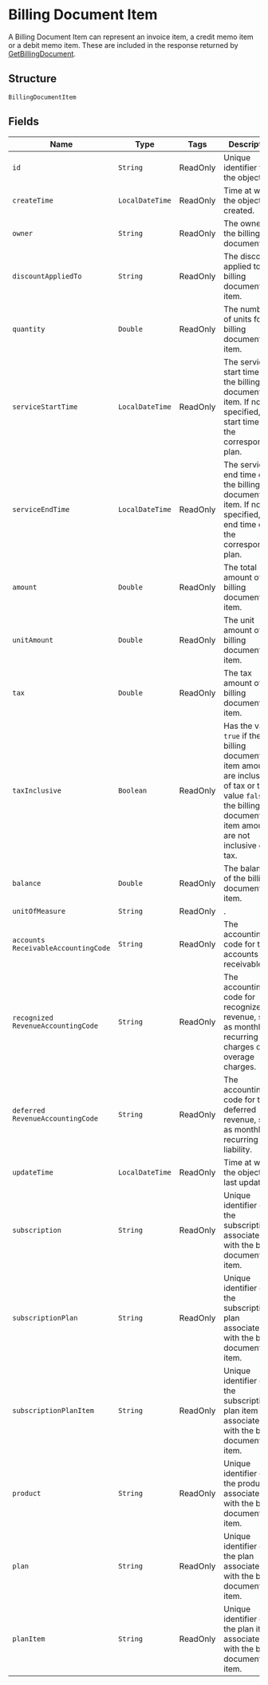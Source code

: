 
# Billing Document Item

A Billing Document Item can represent an invoice item, a credit memo item or a debit memo item. These are included in the response returned by [GetBillingDocument](/doc/billing-document-api.md#get-billing-document).

## Structure

`BillingDocumentItem`

## Fields

| Name | Type | Tags | Description | Getter |
|  --- | --- | --- | --- | --- |
| `id` | `String` | ReadOnly | Unique identifier for the object. | `String getId()` |
| `createTime` | `LocalDateTime` | ReadOnly | Time at which the object was created. | `LocalDateTime getCreateTime()` |
| `owner` | `String` | ReadOnly | The owner of the billing document. | `String getOwner()` |
| `discountAppliedTo` | `String` | ReadOnly | The discount applied to the billing document item. | `String getDiscountAppliedTo()` |
| `quantity` | `Double` | ReadOnly | The number of units for the billing document item. | `Double getQuantity()` |
| `serviceStartTime` | `LocalDateTime` | ReadOnly | The service start time of the billing document item. If not specified, the  start time of the corresponding plan. | `LocalDate getServiceStartTime()` |
| `serviceEndTime` | `LocalDateTime` | ReadOnly | The service end time of the billing document item. If not specified, the end time of the corresponding plan. | `LocalDate getServiceEndTime()` |
| `amount` | `Double` | ReadOnly | The total amount of the billing document item. | `Double getAmount()` |
| `unitAmount` | `Double` | ReadOnly | The unit amount of the billing document item. | `Double getUnitAmount()` |
| `tax` | `Double` | ReadOnly | The tax amount of the billing document item. | `Double getTax()` |
| `taxInclusive` | `Boolean` | ReadOnly | Has the value `true` if the billing document item amounts are inclusive of tax or the value `false` if the billing document item amounts are not inclusive of tax. | `Boolean getTaxInclusive()` |
| `balance` | `Double` | ReadOnly | The balance of the billing document item. | `Double getBalance()` |
| `unitOfMeasure` | `String` | ReadOnly | . | `String getUnitOfMeasure()` |
| `accounts ReceivableAccountingCode` | `String` | ReadOnly | The accounting code for the accounts receivable. | `String getAccountsReceivable AccountingCode()` |
| `recognized RevenueAccountingCode` | `String` | ReadOnly | The accounting code for recognized revenue, such as monthly recurring charges or overage charges. | `String getRecognizedRevenue AccountingCode()` |
| `deferred RevenueAccountingCode` | `String` | ReadOnly | The accounting code for the deferred revenue, such as monthly recurring liability. | `String getDeferredRevenue AccountingCode()` |
| `updateTime` | `LocalDateTime` | ReadOnly | Time at which the object was last updated. | `LocalDateTime getUpdateTime()` |
| `subscription` | `String` | ReadOnly | Unique identifier of the subscription associated with the billing document item. | `String getSubscription()` |
| `subscriptionPlan` | `String` | ReadOnly | Unique identifier of the subscription plan associated with the billing document item. | `String getSubscriptionPlan()` |
| `subscriptionPlanItem` | `String` | ReadOnly | Unique identifier of the subscription plan item associated with the billing document item. | `String getSubscriptionPlanItem()` |
| `product` | `String` | ReadOnly | Unique identifier of the product associated with the billing document item. | `String getProduct()` |
| `plan` | `String` | ReadOnly | Unique identifier of the plan associated with the billing document item. | `String getPlan()` |
| `planItem` | `String` | ReadOnly | Unique identifier of the plan item associated with the billing document item. | `String getPlanItem()` |
